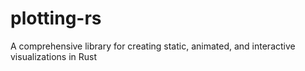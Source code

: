 # plotting-rs
A comprehensive library for creating static, animated, and interactive visualizations in Rust

